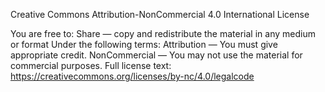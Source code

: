 Creative Commons Attribution-NonCommercial 4.0 International License

You are free to:
  Share — copy and redistribute the material in any medium or format
Under the following terms:
  Attribution — You must give appropriate credit.
  NonCommercial — You may not use the material for commercial purposes.
Full license text: https://creativecommons.org/licenses/by-nc/4.0/legalcode
